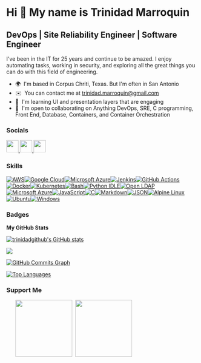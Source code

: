 Hi 👋 My name is Trinidad Marroquin
===================================
DevOps | Site Reliability Engineer | Software Engineer
------------------------------------------------------
I've been in the IT for 25 years and continue to be amazed. I enjoy automating tasks, working in security, and exploring all the great things you can do with this field of engineering.
* 🌍  I'm based in Corpus Chriti, Texas. But I'm often in San Antonio
* ✉️  You can contact me at [trinidad.marroquin@gmail.com](mailto:trinidad.marroquin@gmail.com)
* 🧠  I'm learning UI and presentation layers that are engaging
* 🤝  I'm open to collaborating on Anything DevOps, SRE, C programming, Front End, Database, Containers, and Container Orchestration

### Socials
<p align="left"> <a href="https://www.github.com/trinidadgithub" target="_blank" rel="noreferrer"> <picture> <source media="(prefers-color-scheme: dark)" srcset="https://raw.githubusercontent.com/danielcranney/readme-generator/main/public/icons/socials/github-dark.svg" /> <source media="(prefers-color-scheme: light)" srcset="https://raw.githubusercontent.com/danielcranney/readme-generator/main/public/icons/socials/github.svg" /> <img src="https://raw.githubusercontent.com/danielcranney/readme-generator/main/public/icons/socials/github.svg" width="32" height="32" /> </picture> </a> <a href="https://www.linkedin.com/in/trinidad-marroquin-9a786311a/" target="_blank" rel="noreferrer"> <picture> <source media="(prefers-color-scheme: dark)" srcset="https://raw.githubusercontent.com/danielcranney/readme-generator/main/public/icons/socials/linkedin-dark.svg" /> <source media="(prefers-color-scheme: light)" srcset="https://raw.githubusercontent.com/danielcranney/readme-generator/main/public/icons/socials/linkedin.svg" /> <img src="https://raw.githubusercontent.com/danielcranney/readme-generator/main/public/icons/socials/linkedin.svg" width="32" height="32" /> </picture> </a> <a href="https://www.x.com/MarroquinTJr" target="_blank" rel="noreferrer"> <picture> <source media="(prefers-color-scheme: dark)" srcset="https://raw.githubusercontent.com/danielcranney/readme-generator/main/public/icons/socials/twitter-dark.svg" /> <source media="(prefers-color-scheme: light)" srcset="https://raw.githubusercontent.com/danielcranney/readme-generator/main/public/icons/socials/twitter.svg" /> <img src="https://raw.githubusercontent.com/danielcranney/readme-generator/main/public/icons/socials/twitter.svg" width="32" height="32" /> </picture> </a></p>

### Skills
[![AWS](https://img.shields.io/badge/AWS-%23FF9900.svg?logo=amazon-web-services&logoColor=white)](#)[![Google Cloud](https://img.shields.io/badge/Google%20Cloud-%234285F4.svg?logo=google-cloud&logoColor=white)](#)[![Microsoft Azure](https://custom-icon-badges.demolab.com/badge/Microsoft%20Azure-0089D6?logo=msazure&logoColor=white)](#)[![Jenkins](https://img.shields.io/badge/Jenkins-D24939?logo=jenkins&logoColor=white)](#)[![GitHub Actions](https://img.shields.io/badge/GitHub_Actions-2088FF?logo=github-actions&logoColor=white)](#)[![Docker](https://img.shields.io/badge/Docker-2496ED?logo=docker&logoColor=fff)](#)[![Kubernetes](https://img.shields.io/badge/Kubernetes-326CE5?logo=kubernetes&logoColor=fff)](#)[![Bash](https://img.shields.io/badge/Bash-4EAA25?logo=gnubash&logoColor=fff)](#)[![Python IDLE](https://img.shields.io/badge/Python%20IDLE-3776AB?logo=python&logoColor=fff)](#)[![Open LDAP](https://img.shields.io/badge/OpenLDAP-%2300C4CC.svg?&logo=OpenLDAP&logoColor=white)](#)[![Microsoft Azure](https://custom-icon-badges.demolab.com/badge/Concourse-0089D6?logo=concourse&logoColor=white)](#)[![JavaScript](https://img.shields.io/badge/JavaScript-F7DF1E?logo=javascript&logoColor=000)](#)[![C](https://img.shields.io/badge/C-00599C?logo=c&logoColor=white)](#)[![Markdown](https://img.shields.io/badge/Markdown-%23000000.svg?logo=markdown&logoColor=white)](#)[![JSON](https://img.shields.io/badge/JSON-000?logo=json&logoColor=fff)](#)[![Alpine Linux](https://img.shields.io/badge/Alpine%20Linux-0D597F?logo=alpinelinux&logoColor=fff)](#)[![Ubuntu](https://img.shields.io/badge/Ubuntu-E95420?logo=ubuntu&logoColor=white)](#)[![Windows](https://custom-icon-badges.demolab.com/badge/Windows-0078D6?logo=windows11&logoColor=white)](#)

### Badges

<b>My GitHub Stats</b>

<a href="http://www.github.com/trinidadgithub"><img src="https://github-readme-stats.vercel.app/api?username=trinidadgithub&show_icons=true&hide=&count_private=true&title_color=0891b2&text_color=ffffff&icon_color=0891b2&bg_color=1c1917&hide_border=true&show_icons=true" alt="trinidadgithub's GitHub stats" /></a>

<a href="http://www.github.com/trinidadgithub"><img src="https://github-readme-streak-stats.herokuapp.com/?user=trinidadgithub&stroke=ffffff&background=1c1917&ring=0891b2&fire=0891b2&currStreakNum=ffffff&currStreakLabel=0891b2&sideNums=ffffff&sideLabels=ffffff&dates=ffffff&hide_border=true" /></a>

<a href="http://www.github.com/trinidadgithub"><img src="https://github-readme-activity-graph.cyclic.app/graph?username=trinidadgithub&bg_color=1c1917&color=ffffff&line=0891b2&point=ffffff&area_color=1c1917&area=true&hide_border=true&custom_title=GitHub%20Commits%20Graph" alt="GitHub Commits Graph" /></a>

<a href="https://github.com/trinidadgithub" align="left"><img src="https://github-readme-stats.vercel.app/api/top-langs/?username=trinidadgithub&langs_count=10&title_color=0891b2&text_color=ffffff&icon_color=0891b2&bg_color=1c1917&hide_border=true&locale=en&custom_title=Top%20%Languages" alt="Top Languages" /></a>

### Support Me

<ul style="list-style-type: none; margin: 0;">

<li style="display: inline-block; margin-right: 0.25rem;"><a href="https://www.buymeacoffee.com/trinidadmarroquin"><img src="https://cdn.buymeacoffee.com/buttons/v2/default-yellow.png" width="150"/></a></li>

<li style="display: inline-block; margin-right: 0.25rem;"><a href="https://www.ko-fi.com/trinidad.marroquin"><img src="https://storage.ko-fi.com/cdn/kofi2.png?v=3" width="150"/></a></li>
</ul>
